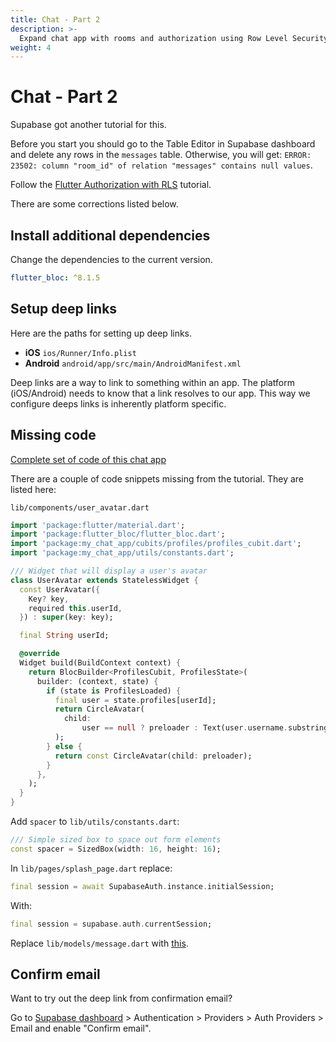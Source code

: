 ```yaml
---
title: Chat - Part 2
description: >-
  Expand chat app with rooms and authorization using Row Level Security
weight: 4
---
```


# Chat - Part 2

Supabase got another tutorial for this.

Before you start you should go to the Table Editor in Supabase dashboard and
delete any rows in the `messages` table.
Otherwise, you will get: `ERROR:  23502: column "room_id" of relation "messages" contains null values`.

Follow the [Flutter Authorization with
RLS](https://supabase.com/blog/flutter-authorization-with-rls) tutorial.

There are some corrections listed below.

## Install additional dependencies

Change the dependencies to the current version.

```yml
flutter_bloc: ^8.1.5
```

## Setup deep links

Here are the paths for setting up deep links.

- **iOS** `ios/Runner/Info.plist`
- **Android** `android/app/src/main/AndroidManifest.xml`

Deep links are a way to link to something within an app.
The platform (iOS/Android) needs to know that a link resolves to our app.
This way we configure deeps links is inherently platform specific.

## Missing code

[Complete set of code of this chat app](https://github.com/supabase-community/flutter-chat/tree/with_auth)

There are a couple of code snippets missing from the tutorial.
They are listed here:

`lib/components/user_avatar.dart`

```dart
import 'package:flutter/material.dart';
import 'package:flutter_bloc/flutter_bloc.dart';
import 'package:my_chat_app/cubits/profiles/profiles_cubit.dart';
import 'package:my_chat_app/utils/constants.dart';

/// Widget that will display a user's avatar
class UserAvatar extends StatelessWidget {
  const UserAvatar({
    Key? key,
    required this.userId,
  }) : super(key: key);

  final String userId;

  @override
  Widget build(BuildContext context) {
    return BlocBuilder<ProfilesCubit, ProfilesState>(
      builder: (context, state) {
        if (state is ProfilesLoaded) {
          final user = state.profiles[userId];
          return CircleAvatar(
            child:
                user == null ? preloader : Text(user.username.substring(0, 2)),
          );
        } else {
          return const CircleAvatar(child: preloader);
        }
      },
    );
  }
}
```

Add `spacer` to `lib/utils/constants.dart`:

```dart
/// Simple sized box to space out form elements
const spacer = SizedBox(width: 16, height: 16);
```

In `lib/pages/splash_page.dart` replace:

```dart
final session = await SupabaseAuth.instance.initialSession;
```

With:

```dart
final session = supabase.auth.currentSession;
```

Replace `lib/models/message.dart` with
[this](https://github.com/supabase-community/flutter-chat/blob/with_auth/lib/models/message.dart).

## Confirm email

Want to try out the deep link from confirmation email?

Go to [Supabase dashboard](https://supabase.com/dashboard/) > Authentication >
Providers > Auth Providers > Email and enable "Confirm email".

